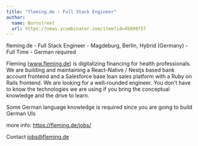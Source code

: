 ```yaml
---
title: "fleming.de : Full Stack Engineer"
author:
  name: Burnstreet
  url: https://news.ycombinator.com/item?id=45099757
---
```

fleming.de - Full Stack Engineer - Magdeburg, Berlin, Hybrid (Germany) - Full Time - German required

Fleming (www.fleming.de) is digitalizing financing for health professionals. 
We are building and maintaining a React-Native &#x2F; Nestjs based bank account frontend and a Salesforce base loan sales platform with a Ruby on Rails frontend.
We are looking for a well-rounded engineer. You don&#x27;t have to know the technologies we are using if you bring the conceptual knowledge and the drive to learn.

Some German language knowledge is required since you are going to build German UIs

more info: <a href="https:&#x2F;&#x2F;fleming.de&#x2F;jobs&#x2F;" rel="nofollow">https:&#x2F;&#x2F;fleming.de&#x2F;jobs&#x2F;</a>

Contact jobs@fleming.de
<JobApplication />

